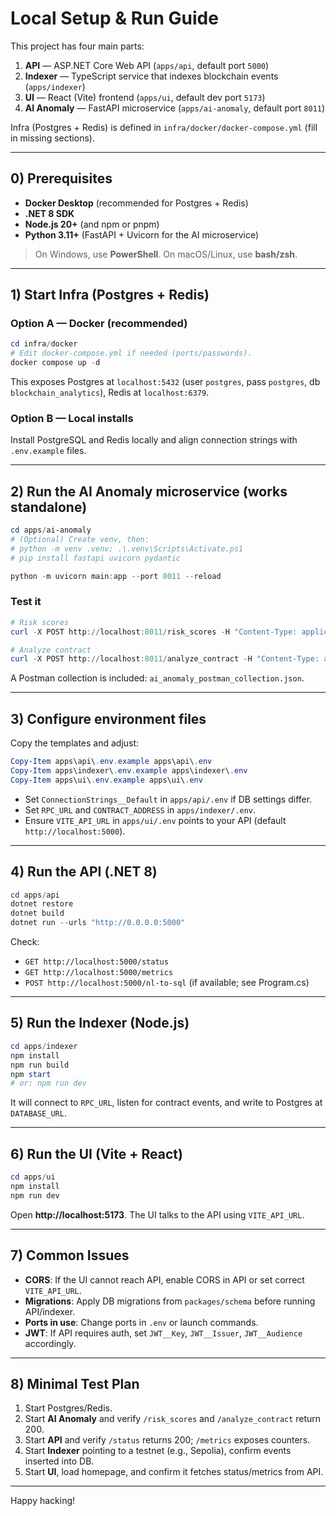 
# Local Setup & Run Guide

This project has four main parts:

1. **API** — ASP.NET Core Web API (`apps/api`, default port `5000`)
2. **Indexer** — TypeScript service that indexes blockchain events (`apps/indexer`)
3. **UI** — React (Vite) frontend (`apps/ui`, default dev port `5173`)
4. **AI Anomaly** — FastAPI microservice (`apps/ai-anomaly`, default port `8011`)

Infra (Postgres + Redis) is defined in `infra/docker/docker-compose.yml` (fill in missing sections).

---

## 0) Prerequisites

- **Docker Desktop** (recommended for Postgres + Redis)
- **.NET 8 SDK**
- **Node.js 20+** (and npm or pnpm)
- **Python 3.11+** (FastAPI + Uvicorn for the AI microservice)

> On Windows, use **PowerShell**. On macOS/Linux, use **bash/zsh**.

---

## 1) Start Infra (Postgres + Redis)

### Option A — Docker (recommended)

```powershell
cd infra/docker
# Edit docker-compose.yml if needed (ports/passwords).
docker compose up -d
```

This exposes Postgres at `localhost:5432` (user `postgres`, pass `postgres`, db `blockchain_analytics`), Redis at `localhost:6379`.

### Option B — Local installs

Install PostgreSQL and Redis locally and align connection strings with `.env.example` files.

---

## 2) Run the AI Anomaly microservice (works standalone)

```powershell
cd apps/ai-anomaly
# (Optional) Create venv, then:
# python -m venv .venv; .\.venv\Scripts\Activate.ps1
# pip install fastapi uvicorn pydantic

python -m uvicorn main:app --port 8011 --reload
```

### Test it
```powershell
# Risk scores
curl -X POST http://localhost:8011/risk_scores -H "Content-Type: application/json" -d "{""addresses"": [""0x0"", ""0x742d35Cc6634C0532925a3b844Bc454e4438f44e""]}"

# Analyze contract
curl -X POST http://localhost:8011/analyze_contract -H "Content-Type: application/json" -d "{""bytecode"": ""0x60016001016000""}"
```

A Postman collection is included: `ai_anomaly_postman_collection.json`.

---

## 3) Configure environment files

Copy the templates and adjust:

```powershell
Copy-Item apps\api\.env.example apps\api\.env
Copy-Item apps\indexer\.env.example apps\indexer\.env
Copy-Item apps\ui\.env.example apps\ui\.env
```

- Set `ConnectionStrings__Default` in `apps/api/.env` if DB settings differ.
- Set `RPC_URL` and `CONTRACT_ADDRESS` in `apps/indexer/.env`.
- Ensure `VITE_API_URL` in `apps/ui/.env` points to your API (default `http://localhost:5000`).

---

## 4) Run the API (.NET 8)

```powershell
cd apps/api
dotnet restore
dotnet build
dotnet run --urls "http://0.0.0.0:5000"
```

Check:
- `GET http://localhost:5000/status`
- `GET http://localhost:5000/metrics`
- `POST http://localhost:5000/nl-to-sql` (if available; see Program.cs)

---

## 5) Run the Indexer (Node.js)

```powershell
cd apps/indexer
npm install
npm run build
npm start
# or: npm run dev
```

It will connect to `RPC_URL`, listen for contract events, and write to Postgres at `DATABASE_URL`.

---

## 6) Run the UI (Vite + React)

```powershell
cd apps/ui
npm install
npm run dev
```

Open **http://localhost:5173**. The UI talks to the API using `VITE_API_URL`.

---

## 7) Common Issues

- **CORS**: If the UI cannot reach API, enable CORS in API or set correct `VITE_API_URL`.
- **Migrations**: Apply DB migrations from `packages/schema` before running API/indexer.
- **Ports in use**: Change ports in `.env` or launch commands.
- **JWT**: If API requires auth, set `JWT__Key`, `JWT__Issuer`, `JWT__Audience` accordingly.

---

## 8) Minimal Test Plan

1. Start Postgres/Redis.
2. Start **AI Anomaly** and verify `/risk_scores` and `/analyze_contract` return 200.
3. Start **API** and verify `/status` returns 200; `/metrics` exposes counters.
4. Start **Indexer** pointing to a testnet (e.g., Sepolia), confirm events inserted into DB.
5. Start **UI**, load homepage, and confirm it fetches status/metrics from API.

---

Happy hacking!
